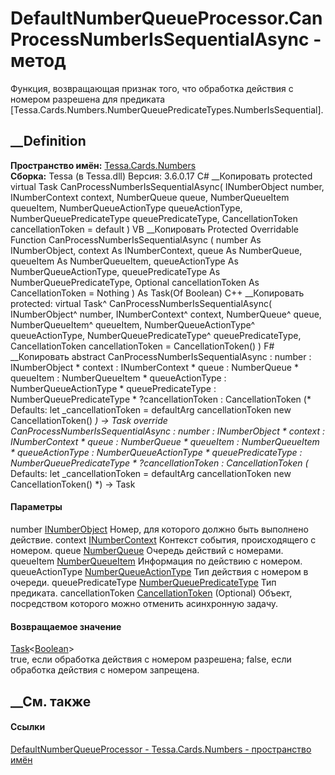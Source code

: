 # DefaultNumberQueueProcessor.CanProcessNumberIsSequentialAsync - метод
Функция, возвращающая признак того, что обработка действия с номером разрешена
для предиката
[Tessa.Cards.Numbers.NumberQueuePredicateTypes.NumberIsSequential].
## __Definition
 **Пространство имён:** [Tessa.Cards.Numbers](N_Tessa_Cards_Numbers.htm)  
 **Сборка:** Tessa (в Tessa.dll) Версия: 3.6.0.17
C# __Копировать
     protected virtual Task<bool> CanProcessNumberIsSequentialAsync(
    	INumberObject number,
    	INumberContext context,
    	NumberQueue queue,
    	NumberQueueItem queueItem,
    	NumberQueueActionType queueActionType,
    	NumberQueuePredicateType queuePredicateType,
    	CancellationToken cancellationToken = default
    )
VB __Копировать
     Protected Overridable Function CanProcessNumberIsSequentialAsync ( 
    	number As INumberObject,
    	context As INumberContext,
    	queue As NumberQueue,
    	queueItem As NumberQueueItem,
    	queueActionType As NumberQueueActionType,
    	queuePredicateType As NumberQueuePredicateType,
    	Optional cancellationToken As CancellationToken = Nothing
    ) As Task(Of Boolean)
C++ __Копировать
     protected:
    virtual Task<bool>^ CanProcessNumberIsSequentialAsync(
    	INumberObject^ number, 
    	INumberContext^ context, 
    	NumberQueue^ queue, 
    	NumberQueueItem^ queueItem, 
    	NumberQueueActionType^ queueActionType, 
    	NumberQueuePredicateType^ queuePredicateType, 
    	CancellationToken cancellationToken = CancellationToken()
    )
F# __Копировать
     abstract CanProcessNumberIsSequentialAsync : 
            number : INumberObject * 
            context : INumberContext * 
            queue : NumberQueue * 
            queueItem : NumberQueueItem * 
            queueActionType : NumberQueueActionType * 
            queuePredicateType : NumberQueuePredicateType * 
            ?cancellationToken : CancellationToken 
    (* Defaults:
            let _cancellationToken = defaultArg cancellationToken new CancellationToken()
    *)
    -> Task<bool> 
    override CanProcessNumberIsSequentialAsync : 
            number : INumberObject * 
            context : INumberContext * 
            queue : NumberQueue * 
            queueItem : NumberQueueItem * 
            queueActionType : NumberQueueActionType * 
            queuePredicateType : NumberQueuePredicateType * 
            ?cancellationToken : CancellationToken 
    (* Defaults:
            let _cancellationToken = defaultArg cancellationToken new CancellationToken()
    *)
    -> Task<bool> 
#### Параметры
number [INumberObject](T_Tessa_Cards_Numbers_INumberObject.htm)
    Номер, для которого должно быть выполнено действие.
context [INumberContext](T_Tessa_Cards_Numbers_INumberContext.htm)
    Контекст события, происходящего с номером.
queue [NumberQueue](T_Tessa_Cards_Numbers_NumberQueue.htm)
    Очередь действий с номерами.
queueItem [NumberQueueItem](T_Tessa_Cards_Numbers_NumberQueueItem.htm)
    Информация по действию с номером.
queueActionType
[NumberQueueActionType](T_Tessa_Cards_Numbers_NumberQueueActionType.htm)
    Тип действия с номером в очереди.
queuePredicateType
[NumberQueuePredicateType](T_Tessa_Cards_Numbers_NumberQueuePredicateType.htm)
    Тип предиката.
cancellationToken
[CancellationToken](https://learn.microsoft.com/dotnet/api/system.threading.cancellationtoken)
(Optional)
    Объект, посредством которого можно отменить асинхронную задачу.
#### Возвращаемое значение
[Task](https://learn.microsoft.com/dotnet/api/system.threading.tasks.task-1)<[Boolean](https://learn.microsoft.com/dotnet/api/system.boolean)>  
true, если обработка действия с номером разрешена; false, если обработка
действия с номером запрещена.
## __См. также
#### Ссылки
[DefaultNumberQueueProcessor -
](T_Tessa_Cards_Numbers_DefaultNumberQueueProcessor.htm)
[Tessa.Cards.Numbers - пространство имён](N_Tessa_Cards_Numbers.htm)
